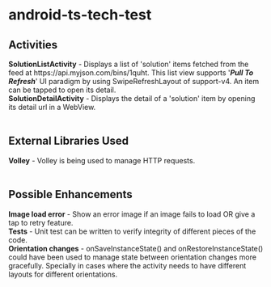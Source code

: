 # android-ts-tech-test

<h2>Activities</h2>
<b>SolutionListActivity</b> - Displays a list of 'solution' items fetched from the feed at https://api.myjson.com/bins/1quht. This list view supports '<b><i>Pull To Refresh</i></b>' UI paradigm by using SwipeRefreshLayout of support-v4. An item can be tapped to open its detail.
<br /><b>SolutionDetailActivity</b> - Displays the detail of a 'solution' item by opening its detail url in a WebView.
<br /><br />
<h2>External Libraries Used</h2>
<b>Volley</b> - Volley is being used to manage HTTP requests.
<br /><br />
<h2>Possible Enhancements</h2>
<b>Image load error</b> - Show an error image if an image fails to load OR give a tap to retry feature.
<br /><b>Tests</b> - Unit test can be written to verify integrity of different pieces of the code.
<br /><b>Orientation changes</b> - onSaveInstanceState() and onRestoreInstanceState() could have been used to manage state between orientation changes more gracefully. Specially in cases where the activity needs to have different layouts for different orientations.
